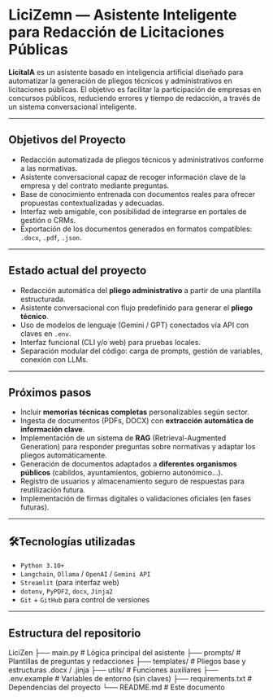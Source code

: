 # LiciZemn — Asistente Inteligente para Redacción de Licitaciones Públicas

**LicitaIA** es un asistente basado en inteligencia artificial diseñado para automatizar la generación de pliegos técnicos y administrativos en licitaciones públicas. El objetivo es facilitar la participación de empresas en concursos públicos, reduciendo errores y tiempo de redacción, a través de un sistema conversacional inteligente.

---

## Objetivos del Proyecto

- Redacción automatizada de pliegos técnicos y administrativos conforme a las normativas.
- Asistente conversacional capaz de recoger información clave de la empresa y del contrato mediante preguntas.
- Base de conocimiento entrenada con documentos reales para ofrecer propuestas contextualizadas y adecuadas.
- Interfaz web amigable, con posibilidad de integrarse en portales de gestión o CRMs.
- Exportación de los documentos generados en formatos compatibles: `.docx`, `.pdf`, `.json`.

---

## Estado actual del proyecto

- Redacción automática del **pliego administrativo** a partir de una plantilla estructurada.
- Asistente conversacional con flujo predefinido para generar el **pliego técnico**.
- Uso de modelos de lenguaje (Gemini / GPT) conectados vía API con claves en `.env`.
- Interfaz funcional (CLI y/o web) para pruebas locales.
- Separación modular del código: carga de prompts, gestión de variables, conexión con LLMs.

---

## Próximos pasos

- Incluir **memorias técnicas completas** personalizables según sector.
- Ingesta de documentos (PDFs, DOCX) con **extracción automática de información clave**.
- Implementación de un sistema de **RAG** (Retrieval-Augmented Generation) para responder preguntas sobre normativas y adaptar los pliegos automáticamente.
- Generación de documentos adaptados a **diferentes organismos públicos** (cabildos, ayuntamientos, gobierno autonómico...).
- Registro de usuarios y almacenamiento seguro de respuestas para reutilización futura.
- Implementación de firmas digitales o validaciones oficiales (en fases futuras).

---

## 🛠Tecnologías utilizadas

- `Python 3.10+`
- `Langchain`, `Ollama` / `OpenAI` / `Gemini API`
- `Streamlit` (para interfaz web)
- `dotenv`, `PyPDF2`, `docx`, `Jinja2`
- `Git` + `GitHub` para control de versiones

---

## Estructura del repositorio
LiciZen
├── main.py # Lógica principal del asistente
├── prompts/ # Plantillas de preguntas y redacciones
├── templates/ # Pliegos base y estructuras .docx / .jinja
├── utils/ # Funciones auxiliares
├── .env.example # Variables de entorno (sin claves)
├── requirements.txt # Dependencias del proyecto
└── README.md # Este documento


